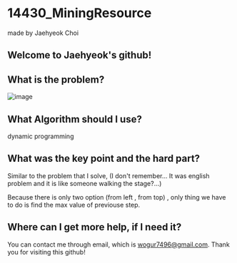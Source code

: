 # 14430_MiningResource

made by Jaehyeok Choi

## Welcome to Jaehyeok's github!

## What is the problem?

![image](https://github.com/Choi-JaeHyeok-21500749/14430_MiningResource/blob/main/14430_pro.PNG)

## What Algorithm should I use?

dynamic programming

## What was the key point and the hard part?

Similar to the problem that I solve, (I don't remember... It was english problem and it is like someone walking the stage?...)

Because there is only two option (from left , from top) , only thing we have to do is find the max value of previouse step.

## Where can I get more help, if I need it?

You can contact me through email, which is wogur7496@gmail.com.
Thank you for visiting this github!

